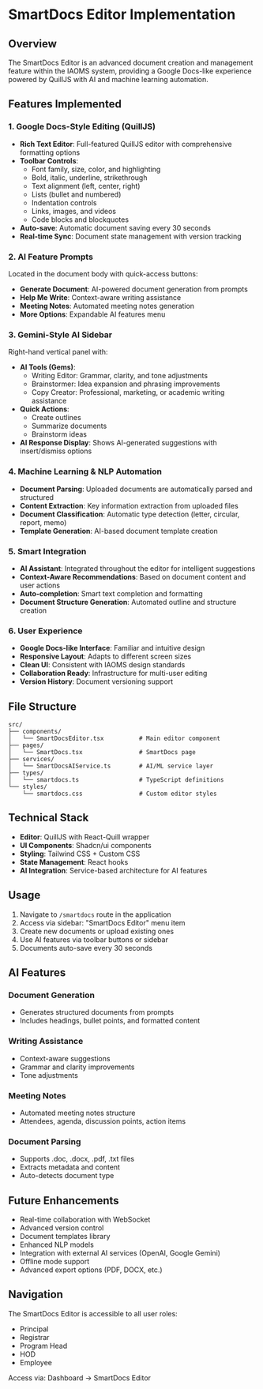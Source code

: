 # SmartDocs Editor Implementation

## Overview
The SmartDocs Editor is an advanced document creation and management feature within the IAOMS system, providing a Google Docs-like experience powered by QuillJS with AI and machine learning automation.

## Features Implemented

### 1. Google Docs-Style Editing (QuillJS)
- **Rich Text Editor**: Full-featured QuillJS editor with comprehensive formatting options
- **Toolbar Controls**: 
  - Font family, size, color, and highlighting
  - Bold, italic, underline, strikethrough
  - Text alignment (left, center, right)
  - Lists (bullet and numbered)
  - Indentation controls
  - Links, images, and videos
  - Code blocks and blockquotes
- **Auto-save**: Automatic document saving every 30 seconds
- **Real-time Sync**: Document state management with version tracking

### 2. AI Feature Prompts
Located in the document body with quick-access buttons:
- **Generate Document**: AI-powered document generation from prompts
- **Help Me Write**: Context-aware writing assistance
- **Meeting Notes**: Automated meeting notes generation
- **More Options**: Expandable AI features menu

### 3. Gemini-Style AI Sidebar
Right-hand vertical panel with:
- **AI Tools (Gems)**:
  - Writing Editor: Grammar, clarity, and tone adjustments
  - Brainstormer: Idea expansion and phrasing improvements
  - Copy Creator: Professional, marketing, or academic writing assistance
- **Quick Actions**:
  - Create outlines
  - Summarize documents
  - Brainstorm ideas
- **AI Response Display**: Shows AI-generated suggestions with insert/dismiss options

### 4. Machine Learning & NLP Automation
- **Document Parsing**: Uploaded documents are automatically parsed and structured
- **Content Extraction**: Key information extraction from uploaded files
- **Document Classification**: Automatic type detection (letter, circular, report, memo)
- **Template Generation**: AI-based document template creation

### 5. Smart Integration
- **AI Assistant**: Integrated throughout the editor for intelligent suggestions
- **Context-Aware Recommendations**: Based on document content and user actions
- **Auto-completion**: Smart text completion and formatting
- **Document Structure Generation**: Automated outline and structure creation

### 6. User Experience
- **Google Docs-like Interface**: Familiar and intuitive design
- **Responsive Layout**: Adapts to different screen sizes
- **Clean UI**: Consistent with IAOMS design standards
- **Collaboration Ready**: Infrastructure for multi-user editing
- **Version History**: Document versioning support

## File Structure

```
src/
├── components/
│   └── SmartDocsEditor.tsx          # Main editor component
├── pages/
│   └── SmartDocs.tsx                # SmartDocs page
├── services/
│   └── SmartDocsAIService.ts        # AI/ML service layer
├── types/
│   └── smartdocs.ts                 # TypeScript definitions
└── styles/
    └── smartdocs.css                # Custom editor styles
```

## Technical Stack

- **Editor**: QuillJS with React-Quill wrapper
- **UI Components**: Shadcn/ui components
- **Styling**: Tailwind CSS + Custom CSS
- **State Management**: React hooks
- **AI Integration**: Service-based architecture for AI features

## Usage

1. Navigate to `/smartdocs` route in the application
2. Access via sidebar: "SmartDocs Editor" menu item
3. Create new documents or upload existing ones
4. Use AI features via toolbar buttons or sidebar
5. Documents auto-save every 30 seconds

## AI Features

### Document Generation
- Generates structured documents from prompts
- Includes headings, bullet points, and formatted content

### Writing Assistance
- Context-aware suggestions
- Grammar and clarity improvements
- Tone adjustments

### Meeting Notes
- Automated meeting notes structure
- Attendees, agenda, discussion points, action items

### Document Parsing
- Supports .doc, .docx, .pdf, .txt files
- Extracts metadata and content
- Auto-detects document type

## Future Enhancements

- Real-time collaboration with WebSocket
- Advanced version control
- Document templates library
- Enhanced NLP models
- Integration with external AI services (OpenAI, Google Gemini)
- Offline mode support
- Advanced export options (PDF, DOCX, etc.)

## Navigation

The SmartDocs Editor is accessible to all user roles:
- Principal
- Registrar
- Program Head
- HOD
- Employee

Access via: Dashboard → SmartDocs Editor
